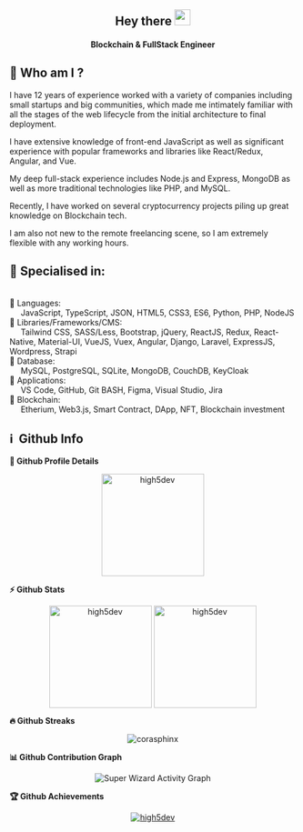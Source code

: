 <h2 align="center">
  Hey there <img src="https://media.giphy.com/media/hvRJCLFzcasrR4ia7z/giphy.gif" width="28">
</h2>

<h4 align='center'>
  Blockchain & FullStack Engineer 
</h4>


## 👩  Who am I ?
<p>

  I have 12 years of experience worked with a variety of companies including small startups and big communities, which made me intimately familiar with all the stages of the web lifecycle from the initial architecture to final deployment.
  
  I have extensive knowledge of front-end JavaScript as well as significant experience with popular frameworks and libraries like React/Redux, Angular, and Vue. 
  
  My deep full-stack experience includes Node.js and Express, MongoDB as well as more traditional technologies like PHP, and MySQL.
  
  Recently, I have worked on several cryptocurrency projects piling up great knowledge on Blockchain tech. 
  
  I am also not new to the remote freelancing scene, so I am extremely flexible with any working hours.
</p>

<h2>🥇 Specialised in:</h2>
<br>🔸 Languages: <br>&nbsp;&nbsp;&nbsp;&nbsp;&nbsp;JavaScript, TypeScript, JSON, HTML5, CSS3, ES6, Python, PHP, NodeJS
<br>🔸 Libraries/Frameworks/CMS: <br>&nbsp;&nbsp;&nbsp;&nbsp;&nbsp;Tailwind CSS, SASS/Less, Bootstrap, jQuery, ReactJS, Redux, React-Native, Material-UI, VueJS, Vuex, Angular, Django, Laravel, ExpressJS, Wordpress, Strapi
<br>🔸 Database: <br>&nbsp;&nbsp;&nbsp;&nbsp;&nbsp;MySQL, PostgreSQL, SQLite, MongoDB, CouchDB, KeyCloak
<br>🔸 Applications: <br>&nbsp;&nbsp;&nbsp;&nbsp;&nbsp;VS Code, GitHub, Git BASH, Figma, Visual Studio, Jira
<br>🔸 Blockchain: <br>&nbsp;&nbsp;&nbsp;&nbsp;&nbsp;Etherium, Web3.js, Smart Contract, DApp, NFT, Blockchain investment
<p>

<h2>ℹ️ &nbsp;Github Info</h2>
	
  <summary><b>🔎 Github Profile Details</b></summary>
<p align="center"><img height="180em" src="https://github-profile-summary-cards.vercel.app/api/cards/profile-details?username=high5dev&theme=github_dark" alt="high5dev" align = "center"/></p>


  <summary><b>⚡ Github Stats</b></summary>
<p align="center"><img height="180em" src="https://github-readme-stats.vercel.app/api?username=high5dev&hide_border=true&count_private=true&show_icons=true&theme=radical" alt="high5dev" align = "center"/>
<img height="180em" src="https://github-readme-stats.vercel.app/api/top-langs?username=high5dev&show_icons=true&locale=en&layout=compact&hide_border=true&theme=radical" alt="high5dev" align = "center"/></p>


 <summary><b>🔥 Github Streaks</b></summary>
<p align="center"><img src="https://github-readme-streak-stats.herokuapp.com/?user=high5dev&theme=black-ice&hide_border=true&stroke=0000&background=0D1117&ring=e05397&fire=e05397&currStreakLabel=e05397" alt="corasphinx" /></p>


<summary><b>📊 Github Contribution Graph</b></summary>
<p align="center"<a href="#"><img alt="Super Wizard Activity Graph" src="https://activity-graph.herokuapp.com/graph?username=high5dev&bg_color=0D1117&color=e05397&line=e05397&point=FFFFFF&hide_border=true&" /></a></p>
<!-- </details>
<details>    -->
 <summary><b>🏆 Github Achievements</b></summary>
<p align="center"> <a href="https://github.com/jfu-resume"><img src="https://github-profile-trophy.vercel.app/?username=high5dev&margin-w=5&theme=radical" alt="high5dev" /></a> </p>

<br>
